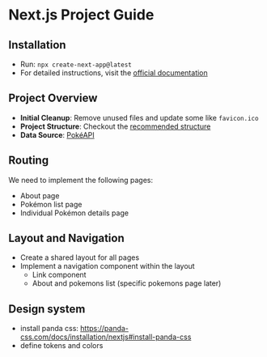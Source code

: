 # Next.js Project Guide

## Installation

- Run: `npx create-next-app@latest`
- For detailed instructions, visit the [official documentation](https://nextjs.org/docs/app/getting-started/installation)

## Project Overview

- **Initial Cleanup**: Remove unused files and update some like `favicon.ico`
- **Project Structure**: Checkout the [recommended structure](https://nextjs.org/docs/app/getting-started/project-structure)
- **Data Source**: [PokéAPI](https://pokeapi.co/)

## Routing

We need to implement the following pages:

- About page
- Pokémon list page
- Individual Pokémon details page

## Layout and Navigation

- Create a shared layout for all pages
- Implement a navigation component within the layout
  - Link component
  - About and pokemons list (specific pokemons page later)

## Design system

- install panda css: https://panda-css.com/docs/installation/nextjs#install-panda-css
- define tokens and colors
